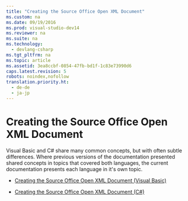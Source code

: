 ```yaml
---
title: "Creating the Source Office Open XML Document"
ms.custom: na
ms.date: 09/19/2016
ms.prod: visual-studio-dev14
ms.reviewer: na
ms.suite: na
ms.technology: 
  - devlang-csharp
ms.tgt_pltfrm: na
ms.topic: article
ms.assetid: 3ea8ccbf-0854-47fb-bd1f-1c83e73990d6
caps.latest.revision: 5
robots: noindex,nofollow
translation.priority.ht: 
  - de-de
  - ja-jp
---
```

# Creating the Source Office Open XML Document
Visual Basic and C# share many common concepts, but with often subtle differences. Where previous versions of the documentation presented shared concepts in topics that covered both languages, the current documentation presents each language in it's own topic.  
  
-   [Creating the Source Office Open XML Document (Visual Basic)](../vs140/Creating-the-Source-Office-Open-XML-Document--Visual-Basic-.md)  
  
-   [Creating the Source Office Open XML Document (C#)](../vs140/Creating-the-Source-Office-Open-XML-Document--C#-.md)